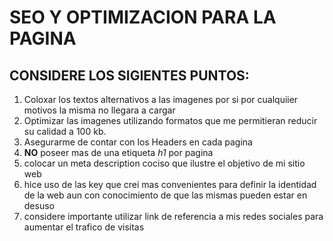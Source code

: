 # SEO Y OPTIMIZACION PARA LA PAGINA

## CONSIDERE LOS SIGIENTES PUNTOS:

1. Coloxar los textos alternativos a las imagenes por si por cualquiier motivos la misma no llegara a cargar
2. Optimizar las imagenes utilizando formatos que me permitieran reducir su calidad a 100 kb.
3. Asegurarme de contar con los Headers en cada pagina
4. **NO** poseer mas de una etiqueta _h1_ por pagina
5. colocar un meta description cociso que ilustre el objetivo de mi sitio web
6. hice uso de las key que crei mas convenientes para definir la identidad de la web aun con conocimiento de que las mismas pueden estar en desuso
7. considere importante utilizar link de referencia a mis redes sociales para aumentar el trafico de visitas
